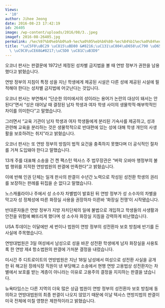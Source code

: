 ```yaml
---
Views:
- '10'
author: Jihee Jeong
date: 2016-08-23 17:42:19
id: 26405
image: /wp-content/uploads/2016/08/3..jpeg
imagef: 2016-08-26405.jpg
permalink: /%ec%97%b0%eb%b0%a9-%ec%a0%95%eb%b6%80-%ec%84%b1%ec%a0%84%ed%99%98%ec%9e%90-%ed%99%94%ec%9e%a5%ec%8b%a4-%ec%a7%80%ec%b9%a8%ec%97%90-%ec%a0%9c%eb%8f%99/
title: "\uC5F0\uBC29 \uC815\uBD80 &#8216;\uC131\uC804\uD658\uC790 \uD654\uC7A5\uC2E4\
  \ \uC9C0\uCE68&#8217;\uC5D0 \uC81C\uB3D9"
---
```


오코너 판사는 판결문에 1972년 제정된 성차별 금지법을 볼 때 연방 정부가 권한을 남용했다고 밝혔습니다.

연방 정부의 지침이 특정 성을 지닌 학생에게 제공된 시설은 다른 성에 제공된 시설에 필적해야 한다는 성차별 금지법에 어긋난다는 것입니다.

오코너 판사는 부연해서 &#8220;단순한 의미에서의 성이라는 용어가 논란의 대상이 돼서는 안 된다&#8221;면서 &#8220;성은 태어날 때 결정된 남자 학생과 여자 학생 사이의 생물학적·해부학적인 차이를 의미한다&#8221;고 말했습니다.

그러면서 &#8220;교육 기관이 남자 학생과 여자 학생들에게 분리된 기숙사를 제공하고, 성과 관련해 교육을 분리하는 것은 생물학적으로 반대편에 있는 성에 대해 학생 개인의 사생활을 보호하려는 취지&#8221;라고 밝혔습니다.

오코너 판사는 또 연방 정부의 방침이 법적 요건을 충족하지 못했다며 더 공식적인 절차를 거쳐 도입돼야 한다고 말했습니다.

13개 주를 대표해 소송을 건 켄 팩스턴 텍사스 주 법무장관은 &#8220;버락 오바마 행정부의 불법 행위를 지적한 연방법원의 판결에 만족한다&#8221;고 밝혔습니다.

이에 반해 인권 단체는 일개 판사의 판결이 수년간 노력으로 작성된 성전환 학생의 권리를 보장하는 판례를 뒤집을 순 없다고 말했습니다.

노스캐롤라이나 주에서 성 소수자 차별법이 발효된 뒤 연방 정부가 성 소수자의 차별을 막고자 성 정체성에 따른 화장실 사용을 권장하자 이른바 &#8216;화장실 전쟁&#8217;이 시작됐습니다.

반대론자들은 연방 정부가 지방 자치단체의 일에 불법으로 개입하고 학생들의 사생활과 안전을 위험에 빠뜨리게 했다며 성 소수자 화장실 지침을 강력하게 비난했습니다.

USA 투데이는 이달에만 세 번이나 법원이 연방 정부의 성전환자 보호 방침에 반기를 든 사실에 주목했습니다.

연방대법원은 3일 여성에서 남성으로 성을 바꾼 성전환 학생에게 남자 화장실을 사용토록 한 연방 제4 항소법원의 판결에 가처분 결정을 내렸습니다.

미시간 주 디트로이트의 연방법원은 지난 18일 남성에서 여성으로 성전환 사실을 공개한 뒤 해고된 장례식장 직원이 낸 부당해고 소송에서 현행 연방 고용법상 성전환자는 차별에서 보호를 받는 계층이 아니라는 이유로 고용주의 결정을 지지하는 판결을 냈습니다.

뉴욕타임스는 다른 지역의 더욱 많은 상급 법원이 연방 정부의 성전환자 보호 방침에 동의하고 연방대법원의 최종 판결이 나오지 않았기 때문에 이날 텍사스 연방지법의 판결이 미국 전체에 미칠 영향은 제한적이라고 밝혔습니다.

&nbsp;